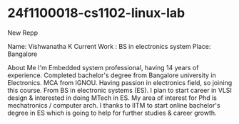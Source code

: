 # 24f1100018-cs1102-linux-lab
New Repp

Name: Vishwanatha K
Current Work : BS in electronics system
Place: Bangalore


About Me
I'm Embedded system professional, having 14 years of experience.  Completed bachelor's degree from Bangalore university in Electronics. MCA from IGNOU. Having passion in electronics field, so joining this course. From BS in electronic systems (ES). I plan to start career in VLSI design & interested in doing MTech in ES. My area of interest for Phd is mechatronics / computer arch. I thanks to IITM to start online bachelor's degree in ES which is going to help for further studies & career growth.

